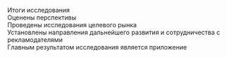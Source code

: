 Итоги исследования<br>
Оценены перспективы <br>
Проведены исследования целевого рынка<br>
Установлены направления дальнейшего развития и сотрудничества  с рекламодателями<br>
Главным результатом исследования является приложение<br>

